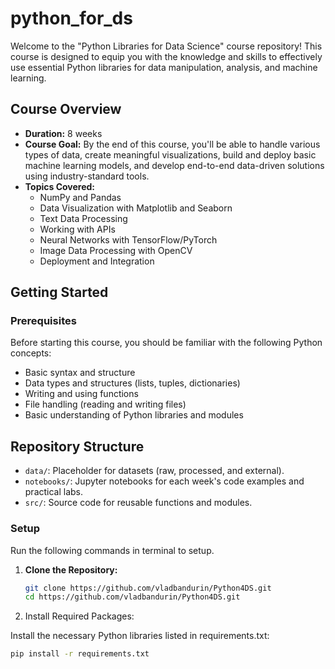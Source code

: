 # python_for_ds

Welcome to the "Python Libraries for Data Science" course repository! 
This course is designed to equip you with the knowledge and skills to effectively use essential Python libraries for data manipulation, analysis, and machine learning.

## Course Overview

- **Duration:** 8 weeks
- **Course Goal:** By the end of this course, you'll be able to handle various types of data, create meaningful visualizations, build and deploy basic machine learning models, and develop end-to-end data-driven solutions using industry-standard tools.
- **Topics Covered:** 
  - NumPy and Pandas
  - Data Visualization with Matplotlib and Seaborn
  - Text Data Processing
  - Working with APIs
  - Neural Networks with TensorFlow/PyTorch
  - Image Data Processing with OpenCV
  - Deployment and Integration

## Getting Started

### Prerequisites

Before starting this course, you should be familiar with the following Python concepts:
- Basic syntax and structure
- Data types and structures (lists, tuples, dictionaries)
- Writing and using functions
- File handling (reading and writing files)
- Basic understanding of Python libraries and modules

## Repository Structure

- `data/`: Placeholder for datasets (raw, processed, and external).
- `notebooks/`: Jupyter notebooks for each week's code examples and practical labs.
- `src/`: Source code for reusable functions and modules.

### Setup

Run the following commands in terminal to setup. 

1. **Clone the Repository:**

   ```bash
   git clone https://github.com/vladbandurin/Python4DS.git
   cd https://github.com/vladbandurin/Python4DS.git
   
2. Install Required Packages:

Install the necessary Python libraries listed in requirements.txt:

```bash
pip install -r requirements.txt
```